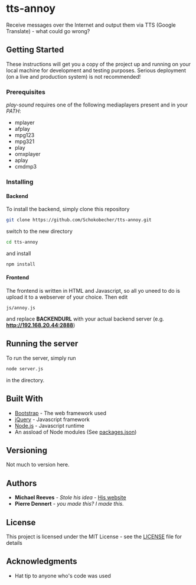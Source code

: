 # tts-annoy

Receive messages over the Internet and output them via TTS (Google Translate) - what could go wrong?

## Getting Started

These instructions will get you a copy of the project up and running on your local machine for development and testing purposes. Serious deployment (on a live and production system) is not recommended!

### Prerequisites

*play-sound* requires one of the following mediaplayers present and in your *PATH*:

* mplayer
* afplay
* mpg123
* mpg321
* play
* omxplayer
* aplay
* cmdmp3


### Installing

#### Backend

To install the backend, simply clone this repository

```sh
git clone https://github.com/Schokobecher/tts-annoy.git
```
switch to the new directory
```sh
cd tts-annoy
```
and install 
```sh
npm install
```

#### Frontend

The frontend is written in HTML and Javascript, so all yo uneed to do is upload it to a webserver of your choice.
Then edit

```
js/annoy.js
```

and replace **BACKENDURL** with your actual backend server (e.g. **http://192.168.20.44:2888**) 

## Running the server

To run the server, simply run
```sh
node server.js
```
in the directory.



## Built With

* [Bootstrap](http://getbootstrap.com/) - The web framework used
* [jQuery](https://jquery.com/) - Javascript framework
* [Node.js](https://nodejs.org) - Javascript runtime
* An assload of Node modules (See [packages.json](https://github.com/Schokobecher/tts-annoy/blob/master/Backend/package.json))



## Versioning

Not much to version here.

## Authors

* **Michael Reeves** - *Stole his idea* - [His website](https://michaelreeves.us/)
* **Pierre Dennert** - *you made this? I made this.*


## License

This project is licensed under the MIT License - see the [LICENSE](LICENSE) file for details

## Acknowledgments

* Hat tip to anyone who's code was used
